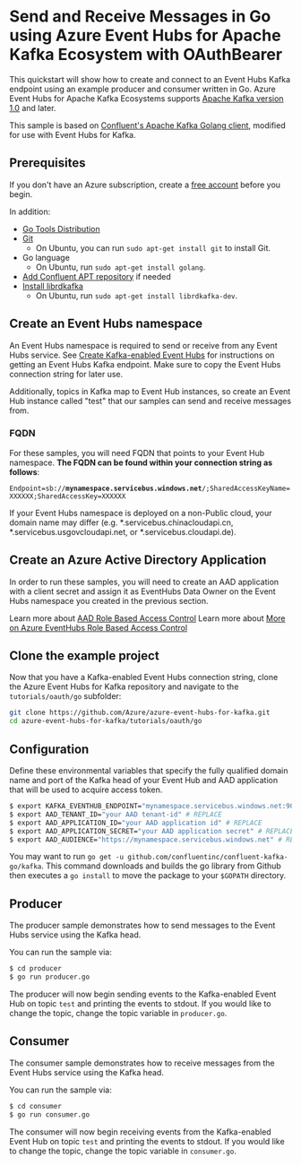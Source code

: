 # Send and Receive Messages in Go using Azure Event Hubs for Apache Kafka Ecosystem with OAuthBearer

This quickstart will show how to create and connect to an Event Hubs Kafka endpoint using an example producer and consumer written in Go. Azure Event Hubs for Apache Kafka Ecosystems supports [Apache Kafka version 1.0](https://kafka.apache.org/10/documentation.html) and later.

This sample is based on [Confluent's Apache Kafka Golang client](https://github.com/confluentinc/confluent-kafka-go), modified for use with Event Hubs for Kafka.

## Prerequisites

If you don't have an Azure subscription, create a [free account](https://azure.microsoft.com/free/?ref=microsoft.com&utm_source=microsoft.com&utm_medium=docs&utm_campaign=visualstudio) before you begin.

In addition:

* [Go Tools Distribution](https://golang.org/doc/install)
* [Git](https://www.git-scm.com/downloads)
    * On Ubuntu, you can run `sudo apt-get install git` to install Git.
* Go language
    * On Ubuntu, run `sudo apt-get install golang`.
* [Add Confluent APT repository](https://docs.confluent.io/current/installation/installing_cp/deb-ubuntu.html#get-the-software) if needed
* [Install librdkafka](https://github.com/edenhill/librdkafka)
    * On Ubuntu, run `sudo apt-get install librdkafka-dev`.

## Create an Event Hubs namespace

An Event Hubs namespace is required to send or receive from any Event Hubs service. See [Create Kafka-enabled Event Hubs](https://docs.microsoft.com/azure/event-hubs/event-hubs-create-kafka-enabled) for instructions on getting an Event Hubs Kafka endpoint. Make sure to copy the Event Hubs connection string for later use.

Additionally, topics in Kafka map to Event Hub instances, so create an Event Hub instance called "test" that our samples can send and receive messages from.

### FQDN

For these samples, you will need FQDN that points to your Event Hub namespace. **The FQDN can be found within your connection string as follows**:

`Endpoint=sb://`**`mynamespace.servicebus.windows.net`**`/;SharedAccessKeyName=XXXXXX;SharedAccessKey=XXXXXX`

If your Event Hubs namespace is deployed on a non-Public cloud, your domain name may differ (e.g. \*.servicebus.chinacloudapi.cn, \*.servicebus.usgovcloudapi.net, or \*.servicebus.cloudapi.de).

## Create an Azure Active Directory Application

In order to run these samples, you will need to create an AAD application with a client secret and assign it as EventHubs Data Owner on the Event Hubs namespace you created in the previous section.

Learn more about [AAD Role Based Access Control](https://docs.microsoft.com/en-us/azure/role-based-access-control/overview)
Learn more about [More on Azure EventHubs Role Based Access Control](https://docs.microsoft.com/en-us/azure/event-hubs/authorize-access-azure-active-directory)

## Clone the example project

Now that you have a Kafka-enabled Event Hubs connection string, clone the Azure Event Hubs for Kafka repository and navigate to the `tutorials/oauth/go` subfolder:

```bash
git clone https://github.com/Azure/azure-event-hubs-for-kafka.git
cd azure-event-hubs-for-kafka/tutorials/oauth/go
```

## Configuration

Define these environmental variables that specify the fully qualified domain name and port of the Kafka head of your Event Hub and AAD application that will be used to acquire access token.

```bash
$ export KAFKA_EVENTHUB_ENDPOINT="mynamespace.servicebus.windows.net:9093" # REPLACE
$ export AAD_TENANT_ID="your AAD tenant-id" # REPLACE
$ export AAD_APPLICATION_ID="your AAD application id" # REPLACE
$ export AAD_APPLICATION_SECRET="your AAD application secret" # REPLACE
$ export AAD_AUDIENCE="https://mynamespace.servicebus.windows.net" # REPLACE
```

You may want to run `go get -u github.com/confluentinc/confluent-kafka-go/kafka`.  This command downloads and builds the go library from Github then executes a `go install` to move the package to your `$GOPATH` directory.

## Producer

The producer sample demonstrates how to send messages to the Event Hubs service using the Kafka head.

You can run the sample via:

```bash
$ cd producer
$ go run producer.go
```

The producer will now begin sending events to the Kafka-enabled Event Hub on topic `test` and printing the events to stdout. If you would like to change the topic, change the topic variable in `producer.go`.

## Consumer

The consumer sample demonstrates how to receive messages from the Event Hubs service using the Kafka head.

You can run the sample via:

```bash
$ cd consumer
$ go run consumer.go
```

The consumer will now begin receiving events from the Kafka-enabled Event Hub on topic `test` and printing the events to stdout. If you would like to change the topic, change the topic variable in `consumer.go`.

